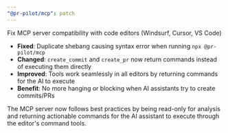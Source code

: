```yaml
---
"@pr-pilot/mcp": patch
---
```


Fix MCP server compatibility with code editors (Windsurf, Cursor, VS Code)

- **Fixed**: Duplicate shebang causing syntax error when running `npx @pr-pilot/mcp`
- **Changed**: `create_commit` and `create_pr` now return commands instead of executing them directly
- **Improved**: Tools work seamlessly in all editors by returning commands for the AI to execute
- **Benefit**: No more hanging or blocking when AI assistants try to create commits/PRs

The MCP server now follows best practices by being read-only for analysis and returning actionable commands for the AI assistant to execute through the editor's command tools.

